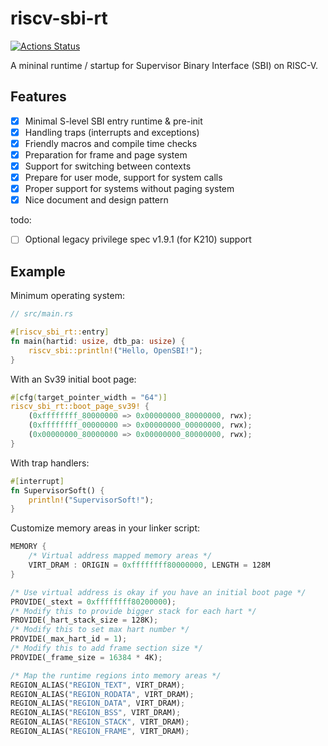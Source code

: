 # riscv-sbi-rt

[![Actions Status](https://github.com/rcore-os/riscv-sbi-rt/workflows/CI/badge.svg)](https://github.com/rcore-os/riscv-sbi-rt/actions)

A mininal runtime / startup for Supervisor Binary Interface (SBI) on RISC-V.

## Features

- [x] Minimal S-level SBI entry runtime & pre-init
- [x] Handling traps (interrupts and exceptions)
- [x] Friendly macros and compile time checks
- [x] Preparation for frame and page system
- [x] Support for switching between contexts
- [x] Prepare for user mode, support for system calls
- [x] Proper support for systems without paging system
- [x] Nice document and design pattern

todo:

- [ ] Optional legacy privilege spec v1.9.1 (for K210) support

## Example

Minimum operating system:

```rust
// src/main.rs

#[riscv_sbi_rt::entry]
fn main(hartid: usize, dtb_pa: usize) {
    riscv_sbi::println!("Hello, OpenSBI!");
}
```

With an Sv39 initial boot page:

```rust
#[cfg(target_pointer_width = "64")]
riscv_sbi_rt::boot_page_sv39! {
    (0xffffffff_80000000 => 0x00000000_80000000, rwx);
    (0xffffffff_00000000 => 0x00000000_00000000, rwx);
    (0x00000000_80000000 => 0x00000000_80000000, rwx);
}
```

With trap handlers:

```rust
#[interrupt]
fn SupervisorSoft() {
    println!("SupervisorSoft!");
}
```

Customize memory areas in your linker script:

```rust
MEMORY {
    /* Virtual address mapped memory areas */
    VIRT_DRAM : ORIGIN = 0xffffffff80000000, LENGTH = 128M
}

/* Use virtual address is okay if you have an initial boot page */
PROVIDE(_stext = 0xffffffff80200000);
/* Modify this to provide bigger stack for each hart */
PROVIDE(_hart_stack_size = 128K);
/* Modify this to set max hart number */
PROVIDE(_max_hart_id = 1);
/* Modify this to add frame section size */
PROVIDE(_frame_size = 16384 * 4K);

/* Map the runtime regions into memory areas */
REGION_ALIAS("REGION_TEXT", VIRT_DRAM);
REGION_ALIAS("REGION_RODATA", VIRT_DRAM);
REGION_ALIAS("REGION_DATA", VIRT_DRAM);
REGION_ALIAS("REGION_BSS", VIRT_DRAM);
REGION_ALIAS("REGION_STACK", VIRT_DRAM);
REGION_ALIAS("REGION_FRAME", VIRT_DRAM);
```
